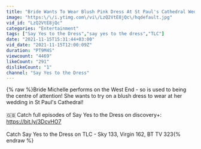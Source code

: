 ```yaml
---
title: "Bride Wants To Wear Blush Pink Dress At St Paul's Cathedral Wedding! I Say Yes To The Dress UK"
image: "https:\/\/i.ytimg.com\/vi\/LzQ2VtE8jQc\/hqdefault.jpg"
vid_id: "LzQ2VtE8jQc"
categories: "Entertainment"
tags: ["Say Yes to the Dress","say yes to the dress","TLC"]
date: "2021-11-15T15:31:44+03:00"
vid_date: "2021-11-15T12:00:09Z"
duration: "PT9M4S"
viewcount: "4469"
likeCount: "291"
dislikeCount: "1"
channel: "Say Yes to the Dress"
---
```

{% raw %}Bride Michelle performs on the West End - so is used to being the centre of attention! She wants to try on a blush dress to wear at her wedding in St Paul's Cathedral! <br /><br />🇬🇧 Catch full episodes of Say Yes to the Dress on discovery+: <a rel="nofollow" target="blank" href="https://bit.ly/3DcvHO7">https://bit.ly/3DcvHO7</a> <br /><br />Catch Say Yes to the Dress on TLC - Sky 133, Virgin 162, BT TV 323{% endraw %}
